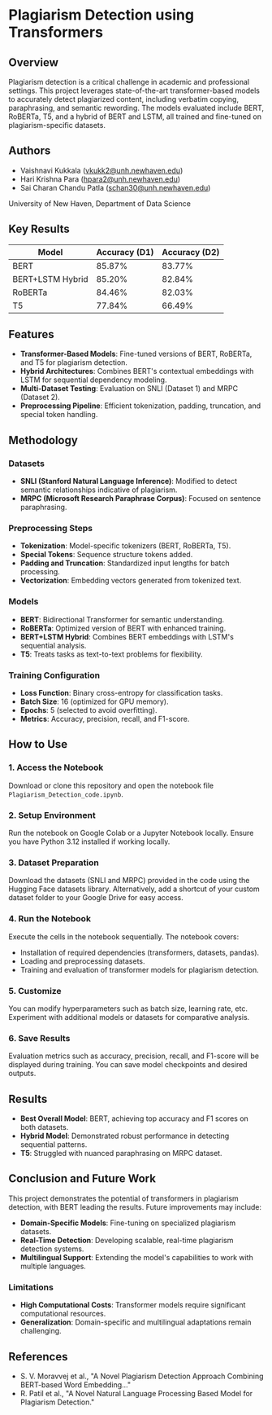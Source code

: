 # Plagiarism Detection using Transformers

## Overview
Plagiarism detection is a critical challenge in academic and professional settings. This project leverages state-of-the-art transformer-based models to accurately detect plagiarized content, including verbatim copying, paraphrasing, and semantic rewording. The models evaluated include BERT, RoBERTa, T5, and a hybrid of BERT and LSTM, all trained and fine-tuned on plagiarism-specific datasets.

## Authors
- Vaishnavi Kukkala (vkukk2@unh.newhaven.edu)
- Hari Krishna Para (hpara2@unh.newhaven.edu)
- Sai Charan Chandu Patla (schan30@unh.newhaven.edu)

University of New Haven, Department of Data Science

## Key Results

| Model               | Accuracy (D1) | Accuracy (D2) |
|---------------------|---------------|---------------|
| BERT                | 85.87%        | 83.77%        |
| BERT+LSTM Hybrid    | 85.20%        | 82.84%        |
| RoBERTa             | 84.46%        | 82.03%        |
| T5                  | 77.84%        | 66.49%        |

## Features
- **Transformer-Based Models**: Fine-tuned versions of BERT, RoBERTa, and T5 for plagiarism detection.
- **Hybrid Architectures**: Combines BERT's contextual embeddings with LSTM for sequential dependency modeling.
- **Multi-Dataset Testing**: Evaluation on SNLI (Dataset 1) and MRPC (Dataset 2).
- **Preprocessing Pipeline**: Efficient tokenization, padding, truncation, and special token handling.

## Methodology

### Datasets
- **SNLI (Stanford Natural Language Inference)**: Modified to detect semantic relationships indicative of plagiarism.
- **MRPC (Microsoft Research Paraphrase Corpus)**: Focused on sentence paraphrasing.

### Preprocessing Steps
- **Tokenization**: Model-specific tokenizers (BERT, RoBERTa, T5).
- **Special Tokens**: Sequence structure tokens added.
- **Padding and Truncation**: Standardized input lengths for batch processing.
- **Vectorization**: Embedding vectors generated from tokenized text.

### Models
- **BERT**: Bidirectional Transformer for semantic understanding.
- **RoBERTa**: Optimized version of BERT with enhanced training.
- **BERT+LSTM Hybrid**: Combines BERT embeddings with LSTM's sequential analysis.
- **T5**: Treats tasks as text-to-text problems for flexibility.

### Training Configuration
- **Loss Function**: Binary cross-entropy for classification tasks.
- **Batch Size**: 16 (optimized for GPU memory).
- **Epochs**: 5 (selected to avoid overfitting).
- **Metrics**: Accuracy, precision, recall, and F1-score.

## How to Use

### 1. Access the Notebook
Download or clone this repository and open the notebook file `Plagiarism_Detection_code.ipynb`.

### 2. Setup Environment
Run the notebook on Google Colab or a Jupyter Notebook locally. Ensure you have Python 3.12 installed if working locally.

### 3. Dataset Preparation
Download the datasets (SNLI and MRPC) provided in the code using the Hugging Face datasets library. Alternatively, add a shortcut of your custom dataset folder to your Google Drive for easy access.

### 4. Run the Notebook
Execute the cells in the notebook sequentially. The notebook covers:
- Installation of required dependencies (transformers, datasets, pandas).
- Loading and preprocessing datasets.
- Training and evaluation of transformer models for plagiarism detection.

### 5. Customize
You can modify hyperparameters such as batch size, learning rate, etc. Experiment with additional models or datasets for comparative analysis.

### 6. Save Results
Evaluation metrics such as accuracy, precision, recall, and F1-score will be displayed during training. You can save model checkpoints and desired outputs.

## Results
- **Best Overall Model**: BERT, achieving top accuracy and F1 scores on both datasets.
- **Hybrid Model**: Demonstrated robust performance in detecting sequential patterns.
- **T5**: Struggled with nuanced paraphrasing on MRPC dataset.

## Conclusion and Future Work
This project demonstrates the potential of transformers in plagiarism detection, with BERT leading the results. Future improvements may include:
- **Domain-Specific Models**: Fine-tuning on specialized plagiarism datasets.
- **Real-Time Detection**: Developing scalable, real-time plagiarism detection systems.
- **Multilingual Support**: Extending the model's capabilities to work with multiple languages.

### Limitations
- **High Computational Costs**: Transformer models require significant computational resources.
- **Generalization**: Domain-specific and multilingual adaptations remain challenging.

## References
- S. V. Moravvej et al., "A Novel Plagiarism Detection Approach Combining BERT-based Word Embedding..."
- R. Patil et al., "A Novel Natural Language Processing Based Model for Plagiarism Detection."
